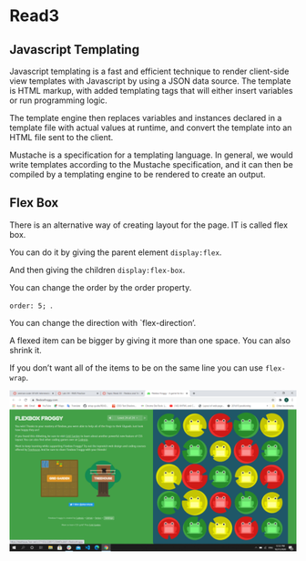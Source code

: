 # Read3


## Javascript Templating

Javascript templating is a fast and efficient technique to render client-side view templates with Javascript by using a JSON data source. The template is HTML markup, with added templating tags that will either insert variables or run programming logic.

The template engine then replaces variables and instances declared in a template file with actual values at runtime, and convert the template into an HTML file sent to the client.

Mustache is a specification for a templating language. In general, we would write templates according to the Mustache specification, and it can then be compiled by a templating engine to be rendered to create an output.


## Flex Box

There is an alternative way of creating layout for the page. IT is called flex box.

You can do it by giving the parent element `display:flex`.

And then giving the children `display:flex-box`.

You can change the order by the order property.

`order: 5; `.

You can change the direction with `flex-direction’.

A flexed item can be bigger by giving it more than one space. You can also shrink it.

If you don’t want all of the items to be on the same line you can use `flex-wrap`.

![flex-box](flex-box.png)


